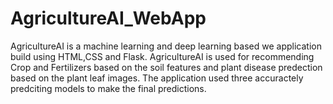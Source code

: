 # AgricultureAI_WebApp
AgricultureAI is a machine learning and deep learning based we application build using HTML,CSS and Flask. AgricultureAI is used for recommending Crop and Fertilizers  based on the soil features and plant disease predection based on the plant leaf images. The application used three accuractely predciting models to make the final predictions. 
